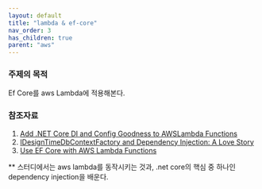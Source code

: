 ```yaml
---
layout: default
title: "lambda & ef-core"
nav_order: 3
has_children: true
parent: "aws"
---
```


### 주제의 목적

Ef Core를 aws Lambda에 적용해본다.

### 참조자료

1. [Add .NET Core DI and Config Goodness to AWSLambda Functions](https://blog.tonysneed.com/2018/12/16/add-net-core-di-and-config-goodness-to-aws-lambda-functions/)
2. [IDesignTimeDbContextFactory and Dependency Injection: A Love Story](https://blog.tonysneed.com/2018/12/20/idesigntimedbcontextfactory-and-dependency-injection-a-love-story/)
3. [Use EF Core with AWS Lambda Functions](https://blog.tonysneed.com/2018/12/21/use-ef-core-with-aws-lambda-functions/)

** 스터디에서는 aws lambda를 동작시키는 것과, .net core의 핵심 중 하나인 dependency injection을 배운다.